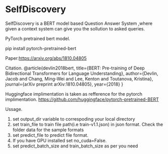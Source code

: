 # SelfDiscovery
SelfDiscovery is a BERT model based Question Answer System ,where given a context system can give you the sollution to asked queries.  


PyTorch pretrained bert model.

pip install pytorch-pretrained-bert

Paper:https://arxiv.org/abs/1810.04805

Citation. @article{devlin2018bert, title={BERT: Pre-training of Deep Bidirectional Transformers for Language Understanding}, author={Devlin, Jacob and Chang, Ming-Wei and Lee, Kenton and Toutanova, Kristina}, journal={arXiv preprint arXiv:1810.04805}, year={2018} }

Huggingface implimentation is taken as refference for the pytorch implimentation. https://github.com/huggingface/pytorch-pretrained-BERT

Ussage.
1) set output_dir variable to correspoding your local directory
2) set train_file to train file path(i.e train-v1.1.json) in json format. Check the folder data for the sample formats
3) set predict_file to predict file format.
4) If you have GPU installed set no_cuda=False.
5) set predict_batch_size and train_batch_size as per you need






